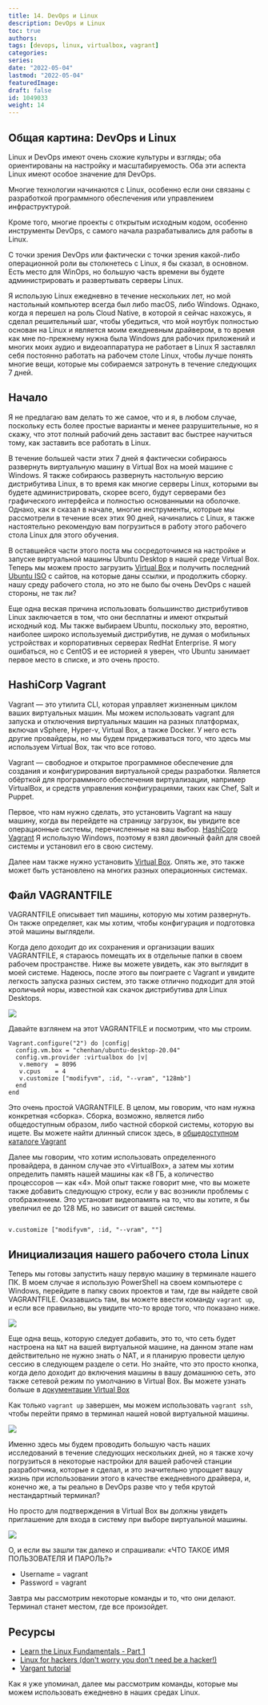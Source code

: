 ```yaml
---
title: 14. DevOps и Linux
description: DevOps и Linux
toc: true
authors:
tags: [devops, linux, virtualbox, vagrant]
categories:
series: 
date: "2022-05-04"
lastmod: "2022-05-04"
featuredImage:
draft: false
id: 1049033
weight: 14
---
```


## Общая картина: DevOps и Linux
Linux и DevOps имеют очень схожие культуры и взгляды; оба ориентированы на настройку и масштабируемость. Оба эти аспекта Linux имеют особое значение для DevOps.

Многие технологии начинаются с Linux, особенно если они связаны с разработкой программного обеспечения или управлением инфраструктурой.

Кроме того, многие проекты с открытым исходным кодом, особенно инструменты DevOps, с самого начала разрабатывались для работы в Linux.

С точки зрения DevOps или фактически с точки зрения какой-либо операционной роли вы столкнетесь с Linux, я бы сказал, в основном. Есть место для WinOps, но большую часть времени вы будете администрировать и развертывать серверы Linux.

Я использую Linux ежедневно в течение нескольких лет, но мой настольный компьютер всегда был либо macOS, либо Windows. Однако, когда я перешел на роль Cloud Native, в которой я сейчас нахожусь, я сделал решительный шаг, чтобы убедиться, что мой ноутбук полностью основан на Linux и является моим ежедневным драйвером, в то время как мне по-прежнему нужна была Windows для рабочих приложений и многих моих аудио и видеоаппаратура не работает в Linux Я заставлял себя постоянно работать на рабочем столе Linux, чтобы лучше понять многие вещи, которые мы собираемся затронуть в течение следующих 7 дней.

## Начало
Я не предлагаю вам делать то же самое, что и я, в любом случае, поскольку есть более простые варианты и менее разрушительные, но я скажу, что этот полный рабочий день заставит вас быстрее научиться тому, как заставить все работать в Linux.

В течение большей части этих 7 дней я фактически собираюсь развернуть виртуальную машину в Virtual Box на моей машине с Windows. Я также собираюсь развернуть настольную версию дистрибутива Linux, в то время как многие серверы Linux, которыми вы будете администрировать, скорее всего, будут серверами без графического интерфейса и полностью основанными на оболочке. Однако, как я сказал в начале, многие инструменты, которые мы рассмотрели в течение всех этих 90 дней, начинались с Linux, я также настоятельно рекомендую вам погрузиться в работу этого рабочего стола Linux для этого обучения.

В оставшейся части этого поста мы сосредоточимся на настройке и запуске виртуальной машины Ubuntu Desktop в нашей среде Virtual Box. Теперь мы можем просто загрузить [Virtual Box](https://www.virtualbox.org/) и получить последний [Ubuntu ISO](https://ubuntu.com/download) с сайтов, на которые даны ссылки, и продолжить сборку. нашу среду рабочего стола, но это не было бы очень DevOps с нашей стороны, не так ли?

Еще одна веская причина использовать большинство дистрибутивов Linux заключается в том, что они бесплатны и имеют открытый исходный код. Мы также выбираем Ubuntu, поскольку это, вероятно, наиболее широко используемый дистрибутив, не думая о мобильных устройствах и корпоративных серверах RedHat Enterprise. Я могу ошибаться, но с CentOS и ее историей я уверен, что Ubuntu занимает первое место в списке, и это очень просто.

## HashiCorp Vagrant

Vagrant — это утилита CLI, которая управляет жизненным циклом ваших виртуальных машин. Мы можем использовать vagrant для запуска и отключения виртуальных машин на разных платформах, включая vSphere, Hyper-v, Virtual Box, а также Docker. У него есть другие провайдеры, но мы будем придерживаться того, что здесь мы используем Virtual Box, так что все готово.

Vagrant — свободное и открытое программное обеспечение для создания и конфигурирования виртуальной среды разработки. Является обёрткой для программного обеспечения виртуализации, например VirtualBox, и средств управления конфигурациями, таких как Chef, Salt и Puppet.

Первое, что нам нужно сделать, это установить Vagrant на нашу машину, когда вы перейдете на страницу загрузок, вы увидите все операционные системы, перечисленные на ваш выбор. [HashiCorp Vagrant](https://www.vagrantup.com/downloads) Я использую Windows, поэтому я взял двоичный файл для своей системы и установил его в свою систему.

Далее нам также нужно установить [Virtual Box](https://www.virtualbox.org/wiki/Downloads). Опять же, это также может быть установлено на многих разных операционных системах.

## Файл VAGRANTFILE

VAGRANTFILE описывает тип машины, которую мы хотим развернуть. Он также определяет, как мы хотим, чтобы конфигурация и подготовка этой машины выглядели.

Когда дело доходит до их сохранения и организации ваших VAGRANTFILE, я стараюсь помещать их в отдельные папки в своем рабочем пространстве. Ниже вы можете увидеть, как это выглядит в моей системе. Надеюсь, после этого вы поиграете с Vagrant и увидите легкость запуска разных систем, это также отлично подходит для этой кроличьей норы, известной как скачок дистрибутива для Linux Desktops.

![](../images/Day14_Linux1.png?v1)


Давайте взглянем на этот VAGRANTFILE и посмотрим, что мы строим.

``` 
Vagrant.configure("2") do |config|
  config.vm.box = "chenhan/ubuntu-desktop-20.04"
  config.vm.provider :virtualbox do |v|
   v.memory  = 8096
   v.cpus    = 4
   v.customize ["modifyvm", :id, "--vram", "128mb"]
  end
end
```
Это очень простой VAGRANTFILE. В целом, мы говорим, что нам нужна конкретная «сборка». Сборка, возможно, является либо общедоступным образом, либо частной сборкой системы, которую вы ищете. Вы можете найти длинный список здесь, в [общедоступном каталоге Vagrant](https://app.vagrantup.com/boxes/search)

Далее мы говорим, что хотим использовать определенного провайдера, в данном случае это «VirtualBox», а затем мы хотим определить память нашей машины как «8 ГБ, а количество процессоров — как «4». Мой опыт также говорит мне, что вы можете также добавить следующую строку, если у вас возникли проблемы с отображением. Это установит видеопамять на то, что вы хотите, я бы увеличил ее до 128 МБ, но зависит от вашей системы.

```

v.customize ["modifyvm", :id, "--vram", ""]

```

## Инициализация нашего рабочего стола Linux

Теперь мы готовы запустить нашу первую машину в терминале нашего ПК. В моем случае я использую PowerShell на своем компьютере с Windows, перейдите в папку своих проектов и там, где вы найдете свой VAGRANTFILE. Оказавшись там, вы можете ввести команду `vagrant up`, и если все правильно, вы увидите что-то вроде того, что показано ниже.

![](../images/Day14_Linux2.png?v1)

Еще одна вещь, которую следует добавить, это то, что сеть будет настроена на `NAT` на вашей виртуальной машине, на данном этапе нам действительно не нужно знать о NAT, и я планирую провести целую сессию в следующем разделе о сети. Но знайте, что это просто кнопка, когда дело доходит до включения машины в вашу домашнюю сеть, это также сетевой режим по умолчанию в Virtual Box. Вы можете узнать больше в [документации Virtual Box](https://www.virtualbox.org/manual/ch06.html#network_nat)

Как только `vagrant up` завершен, мы можем использовать `vagrant ssh`, чтобы перейти прямо в терминал нашей новой виртуальной машины.

![](../images/Day14_Linux3.png?v1)

Именно здесь мы будем проводить большую часть наших исследований в течение следующих нескольких дней, но я также хочу погрузиться в некоторые настройки для вашей рабочей станции разработчика, которые я сделал, и это значительно упрощает вашу жизнь при использовании этого в качестве ежедневного драйвера, и, конечно же, а ты реально в DevOps разве что у тебя крутой нестандартный терминал?

Но просто для подтверждения в Virtual Box вы должны увидеть приглашение для входа в систему при выборе виртуальной машины.

![](../images/Day14_Linux4.png?v1)

О, и если вы зашли так далеко и спрашивали: «ЧТО ТАКОЕ ИМЯ ПОЛЬЗОВАТЕЛЯ И ПАРОЛЬ?»

- Username = vagrant 
- Password = vagrant 

Завтра мы рассмотрим некоторые команды и то, что они делают. Терминал станет местом, где все произойдет.

## Ресурсы

- [Learn the Linux Fundamentals - Part 1](https://www.youtube.com/watch?v=kPylihJRG70)
- [Linux for hackers (don't worry you don't need be a hacker!)](https://www.youtube.com/watch?v=VbEx7B_PTOE)
- [Vargant tutorial](https://learn.hashicorp.com/vagrant)

Как я уже упоминал, далее мы рассмотрим команды, которые мы можем использовать ежедневно в наших средах Linux.